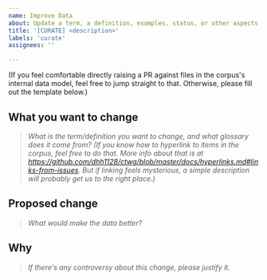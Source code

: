```yaml
---
name: Improve Data
about: Update a term, a definition, examples, status, or other aspects of glossary data.
title: '[CURATE] <description>'
labels: 'curate'
assignees: ''

---
```


(If you feel comfortable directly raising a PR against files in the corpus's internal data model, feel free to jump straight to that. Otherwise, please fill out the template below.)

## What you want to change
>_What is the term/definition you want to change, and what glossary does it come from? (If you know how to hyperlink to items in the corpus, feel free to do that. More info about that is at https://github.com/dhh1128/ctwg/blob/master/docs/hyperlinks.md#links-from-issues. But if linking feels mysterious, a simple description will probably get us to the right place.)_

## Proposed change
>_What would make the data better?_

## Why
>_If there's any controversy about this change, please justify it._
